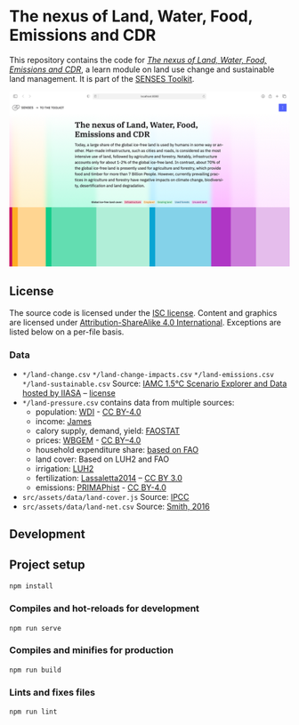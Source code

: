 # The nexus of Land, Water, Food, Emissions and CDR

This repository contains the code for [*The nexus of Land, Water, Food, Emissions and CDR*](https://climatescenarios.org/land-use), a learn module on land use change and sustainable land management. It is part of the [SENSES Toolkit](https://climatescenarios.org/).

![screenshot of the module](./module.png)

## License

The source code is licensed under the [ISC license](LICENSE.md). Content and graphics are licensed under [Attribution-ShareAlike 4.0 International](https://creativecommons.org/licenses/by-sa/4.0/). Exceptions are listed below on a per-file basis.

### Data

- `*/land-change.csv` `*/land-change-impacts.csv` `*/land-emissions.csv` `*/land-sustainable.csv` Source:  [IAMC 1.5°C Scenario Explorer and Data hosted by IIASA](https://data.ene.iiasa.ac.at/iamc-1.5c-explorer/) – [license](https://data.ene.iiasa.ac.at/iamc-1.5c-explorer/#/license)
- `*/land-pressure.csv` contains data from multiple sources:
    - population: [WDI](https://data.worldbank.org/indicator/SP.POP.TOTL) - [CC BY-4.0](https://datacatalog.worldbank.org/public-licenses#cc-by)
    - income: [James](https://doi.org/10.1186/1478-7954-10-12)
    - calory supply, demand, yield: [FAOSTAT](http://www.fao.org/faostat/en/)
    - prices: [WBGEM](https://datacatalog.worldbank.org/dataset/global-economic-monitor) - [CC BY–4.0](https://datacatalog.worldbank.org/public-licenses#cc-by)
    - household expenditure share: [based on FAO](https://github.com/pik-piam/mrvalidation)
    - land cover: Based on LUH2 and FAO
    - irrigation: [LUH2](https://luh.umd.edu)
    - fertilization: [Lassaletta2014](https://iopscience.iop.org/article/10.1088/1748-9326/9/10/105011/meta) – [CC BY 3.0](https://creativecommons.org/licenses/by/3.0/)
    - emissions: [PRIMAPhist](https://doi.org/10.5880/PIK.2017.001) - [CC BY-4.0](http://creativecommons.org/licenses/by/4.0/)
- `src/assets/data/land-cover.js` Source: [IPCC](https://www.ipcc.ch/srccl/chapter/summary-for-policymakers/)
- `src/assets/data/land-net.csv` Source: [Smith, 2016](https://onlinelibrary.wiley.com/doi/abs/10.1111/gcb.13178)

## Development

## Project setup
```
npm install
```

### Compiles and hot-reloads for development
```
npm run serve
```

### Compiles and minifies for production
```
npm run build
```

### Lints and fixes files
```
npm run lint
```
